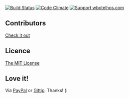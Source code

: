 [![Build Status](https://img.shields.io/travis/iniciando-com-testes-javascript-usando-jasmine/master.svg)](https://travis-ci.org/iniciando-com-testes-javascript-usando-jasmine "Travis CI")
[![Code Climate](https://codeclimate.com/github/iniciando-com-testes-javascript-usando-jasmine.png)](https://codeclimate.com/github/iniciando-com-testes-javascript-usando-jasmine "Code Climate")
[![Support wbotelhos.com](http://img.shields.io/gittip/wbotelhos.svg)](https://www.gittip.com/wbotelhos "Git Tip")

## Contributors

[Check it out](http://github.com/iniciando-com-testes-javascript-usando-jasmine/graphs/contributors)

## Licence

[The MIT License](http://opensource.org/licenses/MIT)

## Love it!

Via [PayPal](https://www.paypal.com/cgi-bin/webscr?cmd=_donations&business=X8HEP2878NDEG&item_name=wbotelhos.com) or [Gittip](http://www.gittip.com/wbotelhos). Thanks! (:
